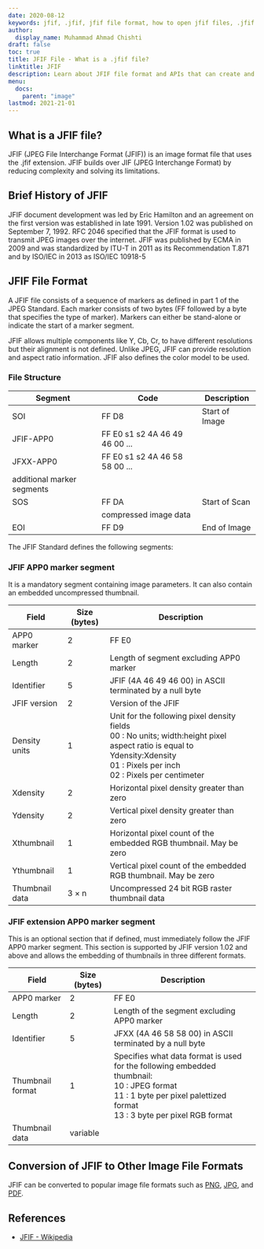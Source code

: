 ```yaml
---
date: 2020-08-12
keywords: jfif, .jfif, jfif file format, how to open jfif files, .jfif extension, jfif extension
author:
  display_name: Muhammad Ahmad Chishti
draft: false
toc: true
title: JFIF File - What is a .jfif file?
linktitle: JFIF
description: Learn about JFIF file format and APIs that can create and open JFIF files.
menu:
  docs:
    parent: "image"
lastmod: 2021-21-01
---
```


## What is a JFIF file?

JFIF (JPEG File Interchange Format (JFIF)) is an image format file that uses the .jfif extension. JFIF builds over JIF (JPEG Interchange Format) by reducing complexity and solving its limitations.

## Brief History of JFIF

JFIF document development was led by Eric Hamilton and an agreement on the first version was established in late 1991. Version 1.02 was published on September 7, 1992. RFC 2046 specified that the JFIF format is used to transmit JPEG images over the internet. JFIF was published by ECMA in 2009 and was standardized by ITU-T in 2011 as its Recommendation T.871 and by ISO/IEC in 2013 as ISO/IEC 10918-5

## JFIF File Format ##

A JFIF file consists of a sequence of markers as defined in part 1 of the JPEG Standard. Each marker consists of two bytes (FF followed by a byte that specifies the type of marker). Markers can either be stand-alone or indicate the start of a marker segment.

JFIF allows multiple components like Y, Cb, Cr, to have different resolutions but their alignment is not defined. Unlike JPEG, JFIF can provide resolution and aspect ratio information. JFIF also defines the color model to be used.

### File Structure ##

|Segment|Code|Description|
|---|---|---|
|SOI|FF D8|Start of Image|
|JFIF-APP0|FF E0 s1 s2 4A 46 49 46 00 ...||
|JFXX-APP0|FF E0 s1 s2 4A 46 58 58 00 ...||
|additional marker segments|
|SOS|FF DA|Start of Scan|
||compressed image data||
|EOI|FF D9|End of Image|

The JFIF Standard defines the following segments:

### JFIF APP0 marker segment ###

It is a mandatory segment containing image parameters. It can also contain an embedded uncompressed thumbnail.

|Field|Size (bytes)|Description|
|---|---|---|
|APP0 marker|2|FF E0|
|Length|2|Length of segment excluding APP0 marker|
|Identifier|5|JFIF (4A 46 49 46 00) in ASCII terminated by a null byte|
|JFIF version|2|Version of the JFIF|
|Density units|1|Unit for the following pixel density fields</br> 00 : No units; width:height pixel aspect ratio is equal to Ydensity:Xdensity </br> 01 : Pixels per inch </br>02 : Pixels per centimeter|
|Xdensity|2|Horizontal pixel density greater than zero|
|Ydensity|2|Vertical pixel density greater than zero|
|Xthumbnail|1|Horizontal pixel count of the embedded RGB thumbnail. May be zero|
|Ythumbnail|1|Vertical pixel count of the  embedded RGB thumbnail. May be zero|
|Thumbnail data|3 × n|Uncompressed 24 bit RGB raster thumbnail data|

### JFIF extension APP0 marker segment ###

This is an optional section that if defined, must immediately follow the JFIF APP0 marker segment. This section is supported by JFIF version 1.02 and above and allows the embedding of thumbnails in three different formats.

|Field|Size (bytes)|Description|
|---|---|---|
|APP0 marker|2|FF E0|
|Length|2|Length of the segment excluding APP0 marker|
|Identifier|5|JFXX (4A 46 58 58 00) in ASCII terminated by a null byte|
|Thumbnail format|1|Specifies what data format is used for the following embedded thumbnail:</br>10 : JPEG format</br>11 : 1 byte per pixel palettized format</br>13 : 3 byte per pixel RGB format|
|Thumbnail data|variable||

## Conversion of JFIF to Other Image File Formats

JFIF can be converted to popular image file formats such as [PNG](/image/png/), [JPG](/image/jpeg/), and [PDF](/pdf/).

## References ##

- [JFIF - Wikipedia](https://en.wikipedia.org/wiki/JPEG_File_Interchange_Format#History)
